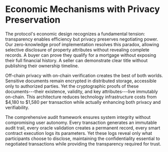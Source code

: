 # Economic Mechanisms with Privacy Preservation

The protocol's economic design recognizes a fundamental tension:
transparency enables efficiency but privacy preserves negotiating power.
Our zero-knowledge proof implementation resolves this paradox, allowing
selective disclosure of property attributes without revealing complete
records. A buyer can prove they qualify for a mortgage without exposing
their full financial history. A seller can demonstrate clear title
without publishing their ownership timeline.

Off-chain privacy with on-chain verification creates the best of both
worlds. Sensitive documents remain encrypted in distributed storage,
accessible only to authorized parties. Yet the cryptographic proofs of
these documents---their existence, validity, and key attributes---live
immutably on-chain. This architecture reduces technology infrastructure
costs from \$4,180 to \$1,580 per transaction while actually enhancing
both privacy and verifiability.

The comprehensive audit framework ensures system integrity without
compromising user autonomy. Every transaction generates an immutable
audit trail, every oracle validation creates a permanent record, every
smart contract execution logs its parameters. Yet these logs reveal only
what participants choose to disclose, maintaining the confidentiality
essential to negotiated transactions while providing the transparency
required for trust.
